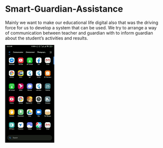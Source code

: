 # Smart-Guardian-Assistance
 Mainly we want to make our educational life digital also that was the driving force for us to develop a system that can be used. We try to arrange a way of communication between teacher and guardian with to inform guardian about the student’s activities and results. 
 
![](Screenshot/sga.gif)
